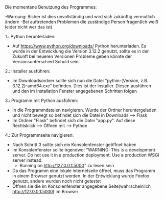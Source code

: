 Die momentane Benutzung des Programmes:

-Warnung: Bisher ist dies unvollständig und wird sich zukünftig vermutlich ändern
-Bei auftretenden Problemen die zuständige Person fragen(Ich weiß leider nicht wer das ist)

1.: Python herunterladen:
- Auf https://www.python.org/downloads/ Python herunterladen. Es wurde in der Entwicklung die Version 3.12.2 genutzt, sollte es in der Zukunft bei neueren Versionen Probleme geben könnte der Versionsunterschied Schuld sein

2.: Installer ausführen:
- Im Downloadsordner sollte sich nun die Datei "pythin-(Version, z.B. 3.12.2)-amd64.exe" befinden. Dies ist der Installer. Diesen ausführen und den im Installation Fenster angegebenen Schritten folgen

3.: Programm mit Python ausführen:
- In die Programmdateien navigieren. Wurde der Ordner heruntergeladen und nicht bewegt so befindet sich die Datei in Downloads --> Flask
- Im Ordner "Flask" befindet sich die Datei "app.py". Auf diese Rechtsklick --> Öffnen mit --> Python

4.: Zur Programmseite navigieren:
- Nach Schritt 3 sollte sich ein Konsolenfenster geöffnet haben
- Im Konsolenfenster sollte irgendwo:
   "WARNING: This is a development server. Do not use it in a production deployment. Use a production WSGI server instead.
    * Running on http://127.0.0.1:5000"
  zu lesen sein
- Da das Programm eine lokale Internetseite öffnet, muss das Programm in einem Browser genutzt werden. In der Entwicklung wurde Firefox genutzt, andere wurden noch nicht getestet
- Öffnen sie die im Konsolenfenster angegebene Seite(wahrscheinlich http://127.0.0.1:5000) im Browser
